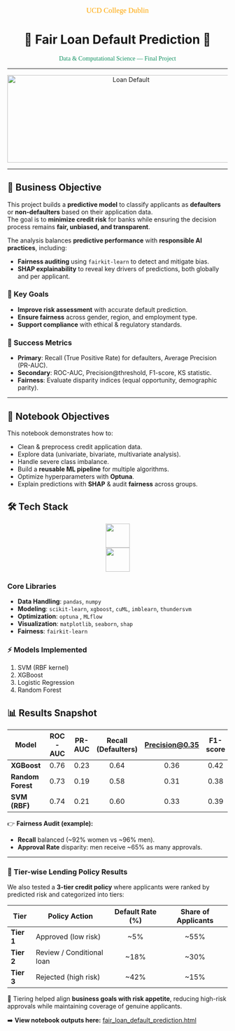 <p align="center" style="font-family:cursive; color:orange; font-size:120%;">
UCD College Dublin
</p>

<h1 align="center">💸 Fair Loan Default Prediction 💸</h1>

<p align="center" style="color:#159364; font-family:cursive; font-size:100%;">
Data & Computational Science — Final Project
</p>

---

<p align="center">
  <img src="https://www.cashe.co.in/wp-content/uploads/2024/09/Loan-defaults-.png" 
       alt="Loan Default" width="550" height="200">
</p>

---

## 🎯 Business Objective
This project builds a **predictive model** to classify applicants as **defaulters** or **non-defaulters** based on their application data.  
The goal is to **minimize credit risk** for banks while ensuring the decision process remains **fair, unbiased, and transparent**.

The analysis balances **predictive performance** with **responsible AI practices**, including:
- **Fairness auditing** using `fairkit-learn` to detect and mitigate bias.  
- **SHAP explainability** to reveal key drivers of predictions, both globally and per applicant.  

### 🔑 Key Goals
- **Improve risk assessment** with accurate default prediction.  
- **Ensure fairness** across gender, region, and employment type.  
- **Support compliance** with ethical & regulatory standards.  

### 📏 Success Metrics
- **Primary**: Recall (True Positive Rate) for defaulters, Average Precision (PR-AUC).  
- **Secondary**: ROC-AUC, Precision@threshold, F1-score, KS statistic.  
- **Fairness**: Evaluate disparity indices (equal opportunity, demographic parity).  

---

## 📘 Notebook Objectives
This notebook demonstrates how to:
- Clean & preprocess credit application data.  
- Explore data (univariate, bivariate, multivariate analysis).  
- Handle severe class imbalance.  
- Build a **reusable ML pipeline** for multiple algorithms.  
- Optimize hyperparameters with **Optuna**.  
- Explain predictions with **SHAP** & audit **fairness** across groups.

## 🛠️ Tech Stack

<p align="center">
  <img src="https://skillicons.dev/icons?i=python,scikitlearn,tensorflow" height="55">
  <br>
  <img src="https://skillicons.dev/icons?i=git,github,anaconda" height="55">
</p>

### Core Libraries
- **Data Handling**: `pandas`, `numpy`  
- **Modeling**: `scikit-learn`, `xgboost`, `cuML`, `imblearn`, `thundersvm`  
- **Optimization**: `optuna` , `MLflow`
- **Visualization**: `matplotlib`, `seaborn`, `shap`  
- **Fairness**: `fairkit-learn` 

### ⚡ Models Implemented
1. SVM (RBF kernel)  
2. XGBoost    
3. Logistic Regression  
4. Random Forest  

## 📊 Results Snapshot

| Model            | ROC-AUC | PR-AUC | Recall (Defaulters) | Precision@0.35 | F1-score |
|------------------|:------:|:------:|:-------------------:|:--------------:|:--------:|
| **XGBoost**      | 0.76   | 0.23   | 0.64                 | 0.36           | 0.42     |
| **Random Forest**| 0.73   | 0.19   | 0.58                 | 0.31           | 0.38     |
| **SVM (RBF)**    | 0.74   | 0.21   | 0.60                 | 0.33           | 0.39     |

👉 **Fairness Audit (example):**  
- **Recall** balanced (~92% women vs ~96% men).  
- **Approval Rate** disparity: men receive ~65% as many approvals.  

---

### 🏦 Tier-wise Lending Policy Results

We also tested a **3-tier credit policy** where applicants were ranked by predicted risk and categorized into tiers:  

| Tier       | Policy Action              | Default Rate (%) | Share of Applicants |
|------------|---------------------------|:----------------:|:-------------------:|
| **Tier 1** | Approved (low risk)        | ~5%              | ~55%                |
| **Tier 2** | Review / Conditional loan  | ~18%             | ~30%                |
| **Tier 3** | Rejected (high risk)       | ~42%             | ~15%                |

📌 Tiering helped align **business goals with risk appetite**, reducing high-risk approvals while maintaining coverage of genuine applicants.

➡️ **View notebook outputs here:** [fair_loan_default_prediction.html](notebooks/fair_loan_default_prediction.html)





